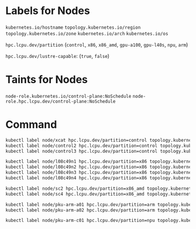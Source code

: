 # Labels for Nodes

`kubernetes.io/hostname`
`topology.kubernetes.io/region`
`topology.kubernetes.io/zone`
`kubernetes.io/arch`
`kubernetes.io/os`

`hpc.lcpu.dev/partition` (`control`, `x86`, `x86_amd`, `gpu-a100`, `gpu-l40s`, `npu`, `arm`)

`hpc.lcpu.dev/lustre-capable`: (`true`, `false`)

# Taints for Nodes

`node-role.kubernetes.io/control-plane:NoSchedule`
`node-role.hpc.lcpu.dev/control-plane:NoSchedule`

<!-- `node-type.hpc.lcpu.dev/arch-arm64:PreferNoSchedule` -->
<!-- `node-type.hpc.lcpu.dev/accelerator-gpu:PreferNoSchedule` -->
<!-- `node-type.hpc.lcpu.dev/accelerator-npu:PreferNoSchedule` -->

# Command

```bash
kubectl label node/xcat hpc.lcpu.dev/partition=control topology.kubernetes.io/region=cn-bj-pku topology.kubernetes.io/zone=cn-bj-pku-wm2
kubectl label node/control2 hpc.lcpu.dev/partition=control topology.kubernetes.io/region=cn-bj-pku topology.kubernetes.io/zone=cn-bj-pku-wm2
kubectl label node/control3 hpc.lcpu.dev/partition=control topology.kubernetes.io/region=cn-bj-pku topology.kubernetes.io/zone=cn-bj-pku-wm2

kubectl label node/l08c49n1 hpc.lcpu.dev/partition=x86 topology.kubernetes.io/region=cn-bj-pku topology.kubernetes.io/zone=cn-bj-pku-wm2
kubectl label node/l08c49n2 hpc.lcpu.dev/partition=x86 topology.kubernetes.io/region=cn-bj-pku topology.kubernetes.io/zone=cn-bj-pku-wm2
kubectl label node/l08c49n3 hpc.lcpu.dev/partition=x86 topology.kubernetes.io/region=cn-bj-pku topology.kubernetes.io/zone=cn-bj-pku-wm2
kubectl label node/l08c49n4 hpc.lcpu.dev/partition=x86 topology.kubernetes.io/region=cn-bj-pku topology.kubernetes.io/zone=cn-bj-pku-wm2

kubectl label node/sc2 hpc.lcpu.dev/partition=x86_amd topology.kubernetes.io/region=cn-bj-pku topology.kubernetes.io/zone=cn-bj-pku-main
kubectl label node/sc4 hpc.lcpu.dev/partition=x86_amd topology.kubernetes.io/region=cn-bj-pku topology.kubernetes.io/zone=cn-bj-pku-main

kubectl label node/pku-arm-a01 hpc.lcpu.dev/partition=arm topology.kubernetes.io/region=cn-bj-pku topology.kubernetes.io/zone=cn-bj-pku-main
kubectl label node/pku-arm-a02 hpc.lcpu.dev/partition=arm topology.kubernetes.io/region=cn-bj-pku topology.kubernetes.io/zone=cn-bj-pku-main

kubectl label node/pku-arm-c01 hpc.lcpu.dev/partition=npu topology.kubernetes.io/region=cn-bj-pku topology.kubernetes.io/zone=cn-bj-pku-main
```
